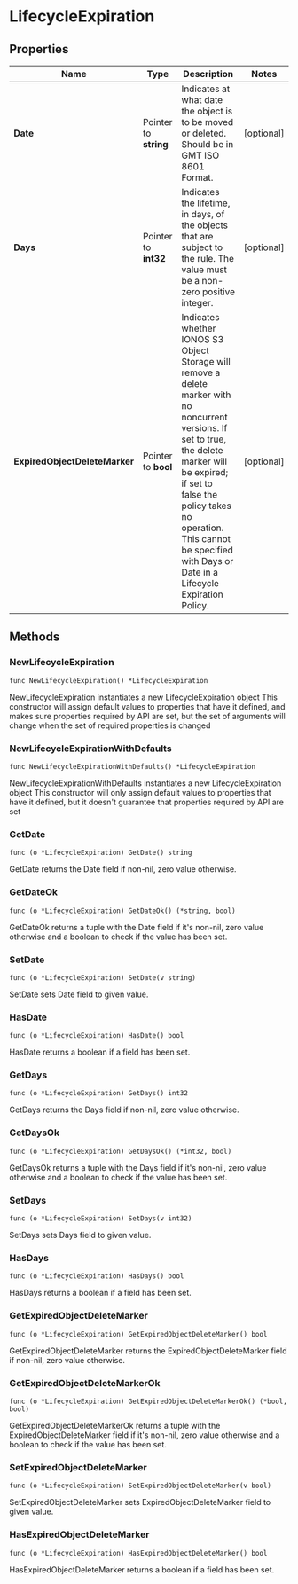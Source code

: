 # LifecycleExpiration

## Properties

|Name | Type | Description | Notes|
|------------ | ------------- | ------------- | -------------|
|**Date** | Pointer to **string** | Indicates at what date the object is to be moved or deleted. Should be in GMT ISO 8601 Format. | [optional] |
|**Days** | Pointer to **int32** | Indicates the lifetime, in days, of the objects that are subject to the rule. The value must be a non-zero positive integer. | [optional] |
|**ExpiredObjectDeleteMarker** | Pointer to **bool** | Indicates whether IONOS S3 Object Storage will remove a delete marker with no noncurrent versions. If set to true, the delete marker will be expired; if set to false the policy takes no operation. This cannot be specified with Days or Date in a Lifecycle Expiration Policy. | [optional] |

## Methods

### NewLifecycleExpiration

`func NewLifecycleExpiration() *LifecycleExpiration`

NewLifecycleExpiration instantiates a new LifecycleExpiration object
This constructor will assign default values to properties that have it defined,
and makes sure properties required by API are set, but the set of arguments
will change when the set of required properties is changed

### NewLifecycleExpirationWithDefaults

`func NewLifecycleExpirationWithDefaults() *LifecycleExpiration`

NewLifecycleExpirationWithDefaults instantiates a new LifecycleExpiration object
This constructor will only assign default values to properties that have it defined,
but it doesn't guarantee that properties required by API are set

### GetDate

`func (o *LifecycleExpiration) GetDate() string`

GetDate returns the Date field if non-nil, zero value otherwise.

### GetDateOk

`func (o *LifecycleExpiration) GetDateOk() (*string, bool)`

GetDateOk returns a tuple with the Date field if it's non-nil, zero value otherwise
and a boolean to check if the value has been set.

### SetDate

`func (o *LifecycleExpiration) SetDate(v string)`

SetDate sets Date field to given value.

### HasDate

`func (o *LifecycleExpiration) HasDate() bool`

HasDate returns a boolean if a field has been set.

### GetDays

`func (o *LifecycleExpiration) GetDays() int32`

GetDays returns the Days field if non-nil, zero value otherwise.

### GetDaysOk

`func (o *LifecycleExpiration) GetDaysOk() (*int32, bool)`

GetDaysOk returns a tuple with the Days field if it's non-nil, zero value otherwise
and a boolean to check if the value has been set.

### SetDays

`func (o *LifecycleExpiration) SetDays(v int32)`

SetDays sets Days field to given value.

### HasDays

`func (o *LifecycleExpiration) HasDays() bool`

HasDays returns a boolean if a field has been set.

### GetExpiredObjectDeleteMarker

`func (o *LifecycleExpiration) GetExpiredObjectDeleteMarker() bool`

GetExpiredObjectDeleteMarker returns the ExpiredObjectDeleteMarker field if non-nil, zero value otherwise.

### GetExpiredObjectDeleteMarkerOk

`func (o *LifecycleExpiration) GetExpiredObjectDeleteMarkerOk() (*bool, bool)`

GetExpiredObjectDeleteMarkerOk returns a tuple with the ExpiredObjectDeleteMarker field if it's non-nil, zero value otherwise
and a boolean to check if the value has been set.

### SetExpiredObjectDeleteMarker

`func (o *LifecycleExpiration) SetExpiredObjectDeleteMarker(v bool)`

SetExpiredObjectDeleteMarker sets ExpiredObjectDeleteMarker field to given value.

### HasExpiredObjectDeleteMarker

`func (o *LifecycleExpiration) HasExpiredObjectDeleteMarker() bool`

HasExpiredObjectDeleteMarker returns a boolean if a field has been set.


